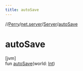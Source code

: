 ```yaml
---
title: autoSave
---
```

//[Perry](../../../index.html)/[net.server](../index.html)/[Server](index.html)/[autoSave](auto-save.html)



# autoSave



[jvm]\
fun [autoSave](auto-save.html)(world: [Int](https://kotlinlang.org/api/latest/jvm/stdlib/kotlin/-int/index.html))




